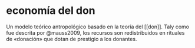 # economía del don
Un modelo teórico antropológico basado en la teoría del [[don]]. Taly como fue descrita por @mauss2009, los recursos son redistribuidos en rituales de «donación» que dotan de prestigio a los donantes.

